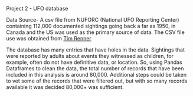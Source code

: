 Project 2 - UFO database

Data Source-  A csv file from NUFORC (National UFO Reporting Center) containing 112,000 documented sightings going back a far as 1950, in Canada and the US was used as the primary source of data.	  The CSV file use was obtained from [Tim Renner]( https://data.world/timothyrenner/ufo-sightings)

The database has many entries that have holes in the data. Sightings that were reported by adults about events they witnessed as children, for example, often do not have definitive data, or location.  So, using Pandas Dataframes to clean the data, the total number of records that have been included in this analysis is around 80,000.  Additional steps could be taken to vet some of the records that were filtered out, but with so many records available it was decided 80,000+ was sufficient.



